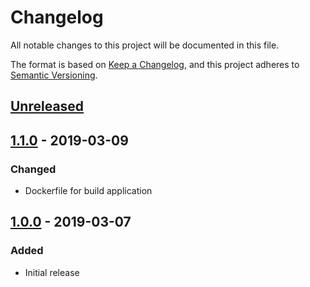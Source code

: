 # Changelog
All notable changes to this project will be documented in this file.

The format is based on [Keep a Changelog](https://keepachangelog.com/en/1.0.0/),
and this project adheres to [Semantic Versioning](https://semver.org/spec/v2.0.0.html).

## [Unreleased]

## [1.1.0] - 2019-03-09
### Changed
- Dockerfile for build application

## [1.0.0] - 2019-03-07
### Added
- Initial release

[Unreleased]: https://github.com/zh-efimenko/Kicker-telegram-bot/compare/v1.1.0...HEAD
[1.1.0]: https://github.com/zh-efimenko/Kicker-telegram-bot/compare/v1.0.0...v1.1.0
[1.0.0]: https://github.com/zh-efimenko/Kicker-telegram-bot/releases/tag/v1.0.0
